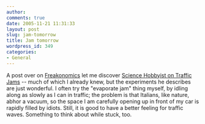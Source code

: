 ```yaml
---
author:
comments: true
date: 2005-11-21 11:31:33
layout: post
slug: jam-tomorrow
title: Jam tomorrow
wordpress_id: 349
categories:
- General
---
```


A post over on [Freakonomics](http://www.freakonomics.com/blog/2005/11/18/making-profits-from-incivility-on-the-roads/) let me discover [Science Hobbyist on Traffic Jams](http://www.amasci.com/amateur/traffic/traffic1.html) -- much of which I already knew, but the experiments he describes are just wonderful. I often try the "evaporate jam" thing myself, by idling along as slowly as I can in traffic; the problem is that Italians, like nature, abhor a vacuum, so the space I am carefully  opening up in front of my car is rapidly filled by idiots. Still, it is good to have a better feeling for traffic waves. Something to think about while stuck, too.

